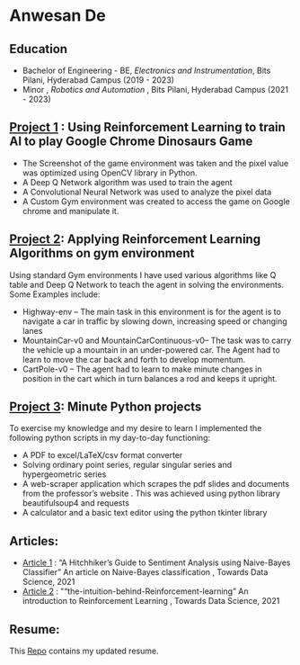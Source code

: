 # Anwesan De

## Education
* Bachelor of Engineering - BE, *Electronics and Instrumentation*, Bits Pilani, Hyderabad Campus (2019 - 2023)
* Minor , *Robotics and Automation* , Bits Pilani, Hyderabad Campus (2021 - 2023)

## [Project 1](https://github.com/19-ade/RL_dino_try) : Using Reinforcement Learning to train AI to play Google Chrome Dinosaurs Game 

* The Screenshot of the game environment was taken and the pixel value was optimized using OpenCV library in Python.
* A Deep Q Network algorithm was used to train the agent
* A Convolutional Neural Network was used to analyze the pixel data
* A Custom Gym environment was created to access the game on Google chrome and manipulate it. 

## [Project 2](https://github.com/19-ade/Reinforcement-Learning-projects-on-predesigned-gym-environments): Applying Reinforcement Learning Algorithms on gym environment 

Using standard Gym environments I have used various algorithms like Q table and Deep Q Network to teach the agent in solving the environments. Some Examples include:

* Highway-env – The main task in this environment is for the agent is to navigate a car in traffic by slowing down, increasing speed or changing lanes
* MountainCar-v0 and MountainCarContinuous-v0– The task was to carry the vehicle up a mountain in an under-powered car. The Agent had to learn to move the car back and forth to develop momentum.
* CartPole-v0 – The agent had to learn to make minute changes in position in the cart which in turn balances a rod and keeps it upright. 

## [Project 3](https://github.com/19-ade/tit-Bits): Minute Python projects  

To exercise my knowledge and my desire to learn I implemented the following python scripts in my day-to-day functioning:

* A PDF to excel/LaTeX/csv format converter
* Solving ordinary point series, regular singular series and hypergeometric series 
* A web-scraper application which scrapes the pdf slides and documents from the professor’s website . This was achieved using python library beautifulsoup4 and requests
* A calculator and a basic text editor using the python tkinter library

## Articles:

* [Article 1](https://towardsdatascience.com/a-hitchhikers-guide-to-sentiment-analysis-using-naive-bayes-classifier-b921c0fb694) : “A Hitchhiker’s Guide to Sentiment Analysis using Naive-Bayes Classifier” An article on Naive-Bayes classification , Towards Data Science, 2021
* [Article 2](https://towardsdatascience.com/the-intuition-behind-reinforcement-learning-d88fccbb145b) : "“the-intuition-behind-Reinforcement-learning” An introduction to Reinforcement Learning  , Towards Data Science, 2021
       
## Resume:

This [Repo](https://github.com/19-ade/Resume) contains my updated resume. 
